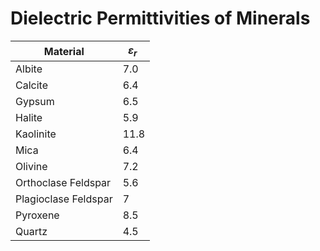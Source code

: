 # Dielectric Permittivities of Minerals

| **Material**         | $`\varepsilon_r\;`$ |
|----------------------|---------------------|
| Albite               | 7.0                 |
| Calcite              | 6.4                 |
| Gypsum               | 6.5                 |
| Halite               | 5.9                 |
| Kaolinite            | 11.8                |
| Mica                 | 6.4                 |
| Olivine              | 7.2                 |
| Orthoclase Feldspar  | 5.6                 |
| Plagioclase Feldspar | 7                   |
| Pyroxene             | 8.5                 |
| Quartz               | 4.5                 |
